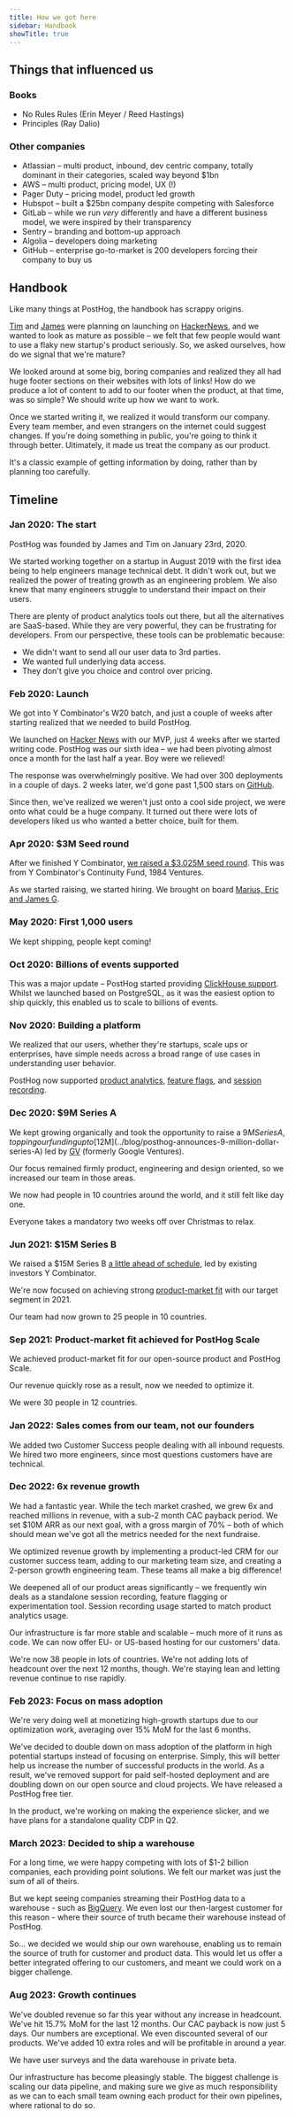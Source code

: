 ```yaml
---
title: How we got here
sidebar: Handbook
showTitle: true
---
```


## Things that influenced us

### Books

* No Rules Rules (Erin Meyer / Reed Hastings)
* Principles (Ray Dalio)

### Other companies

* Atlassian – multi product, inbound, dev centric company, totally dominant in their categories, scaled way beyond $1bn
* AWS – multi product, pricing model, UX (!)
* Pager Duty – pricing model, product led growth
* Hubspot – built a $25bn company despite competing with Salesforce
* GitLab – while we run _very_ differently and have a different business model, we were inspired by their transparency
* Sentry – branding and bottom-up approach
* Algolia – developers doing marketing
* GitHub – enterprise go-to-market is 200 developers forcing their company to buy us

## Handbook

Like many things at PostHog, the handbook has scrappy origins.

[Tim](../community/profiles/108) and [James](../community/profiles/71) were planning on launching on [HackerNews](https://news.ycombinator.com/), and we wanted to look as mature as possible – we felt that few people would want to use a flaky new startup's product seriously. So, we asked ourselves, how do we signal that we're mature? 

We looked around at some big, boring companies and realized they all had huge footer sections on their websites with lots of links! How do we produce a lot of content to add to our footer when the product, at that time, was so simple? We should write up how we want to work.

Once we started writing it, we realized it would transform our company. Every team member, and even strangers on the internet could suggest changes. If you're doing something in public, you're going to think it through better. Ultimately, it made us treat the company as our product.

It's a classic example of getting information by doing, rather than by planning too carefully.

## Timeline

### Jan 2020: The start

PostHog was founded by James and Tim on January 23rd, 2020.

We started working together on a startup in August 2019 with the first idea being to help engineers manage technical debt. It didn't work out, but we realized the power of treating growth as an engineering problem. We also knew that many engineers struggle to understand their impact on their users.

There are plenty of product analytics tools out there, but all the alternatives are SaaS-based. While they are very powerful, they can be frustrating for developers. From our perspective, these tools can be problematic because:

* We didn't want to send all our user data to 3rd parties.
* We wanted full underlying data access.
* They don't give you choice and control over pricing.

### Feb 2020: Launch

We got into Y Combinator's W20 batch, and just a couple of weeks after starting realized that we needed to build PostHog.

We launched on [Hacker News](https://news.ycombinator.com/item?id=22376732) with our MVP, just 4 weeks after we started writing code. PostHog was our sixth idea – we had been pivoting almost once a month for the last half a year. Boy were we relieved!

The response was overwhelmingly positive. We had over 300 deployments in a couple of days. 2 weeks later, we'd gone past 1,500 stars on [GitHub](https://github.com/PostHog/posthog).

Since then, we've realized we weren't just onto a cool side project, we were onto what could be a huge company. It turned out there were lots of developers liked us who wanted a better choice, built for them.

### Apr 2020: $3M Seed round

After we finished Y Combinator, [we raised a $3.025M seed round](../../blog/raising-3m-for-os). This was from Y Combinator's Continuity Fund, 1984 Ventures.

As we started raising, we started hiring. We brought on board [Marius, Eric and James G](/blog/posthog-first-five).

### May 2020: First 1,000 users

We kept shipping, people kept coming!

### Oct 2020: Billions of events supported

This was a major update – PostHog started providing [ClickHouse support](../blog/the-posthog-array-1-15-0#clickhouse-). Whilst we launched based on PostgreSQL, as it was the easiest option to ship quickly, this enabled us to scale to billions of events.

### Nov 2020: Building a platform

We realized that our users, whether they're startups, scale ups or enterprises, have simple needs across a broad range of use cases in understanding user behavior.

PostHog now supported [product analytics](/product/trends), [feature flags](/product/feature-flags), and [session recording](/product/session-recording).

### Dec 2020: $9M Series A

We kept growing organically and took the opportunity to raise a $9M Series A, topping our funding up to [$12M](../blog/posthog-announces-9-million-dollar-series-A) led by [GV](https://www.gv.com/) (formerly Google Ventures).

Our focus remained firmly product, engineering and design oriented, so we increased our team in those areas.

We now had people in 10 countries around the world, and it still felt like day one.

Everyone takes a mandatory two weeks off over Christmas to relax.

### Jun 2021: $15M Series B

We raised a $15M Series B [a little ahead of schedule](../blog/why-we-raised-a-15m-series-b-ahead-of-schedule), led by existing investors Y Combinator. 

We're now focused on achieving strong [product-market fit](/blog/product-market-fit-game) with our target segment in 2021. 

Our team had now grown to 25 people in 10 countries. 

### Sep 2021: Product-market fit achieved for PostHog Scale

We achieved product-market fit for our open-source product and PostHog Scale.

Our revenue quickly rose as a result, now we needed to optimize it.

We were 30 people in 12 countries.

### Jan 2022: Sales comes from our team, not our founders

We added two Customer Success people dealing with all inbound requests. We hired two more engineers, since most questions customers have are technical.

### Dec 2022: 6x revenue growth

We had a fantastic year. While the tech market crashed, we grew 6x and reached millions in revenue, with a sub-2 month CAC payback period. We set $10M ARR as our next goal, with a gross margin of 70% – both of which should mean we've got all the metrics needed for the next fundraise.

We optimized revenue growth by implementing a product-led CRM for our customer success team, adding to our marketing team size, and creating a 2-person growth engineering team. These teams all make a big difference!

We deepened all of our product areas significantly – we frequently win deals as a standalone session recording, feature flagging or experimentation tool. Session recording usage started to match product analytics usage.

Our infrastructure is far more stable and scalable – much more of it runs as code. We can now offer EU- or US-based hosting for our customers' data.

We're now 38 people in lots of countries. We're not adding lots of headcount over the next 12 months, though. We're staying lean and letting revenue continue to rise rapidly. 

### Feb 2023: Focus on mass adoption

We're very doing well at monetizing high-growth startups due to our optimization work, averaging over 15% MoM for the last 6 months. 

We've decided to double down on mass adoption of the platform in high potential startups instead of focusing on enterprise. Simply, this will better help us increase the number of successful products in the world. As a result, we've removed support for paid self-hosted deployment and are doubling down on our open source and cloud projects. We have released a PostHog free tier.

In the product, we're working on making the experience slicker, and we have plans for a standalone quality CDP in Q2.

### March 2023: Decided to ship a warehouse

For a long time, we were happy competing with lots of $1-2 billion companies, each providing point solutions. We felt our market was just the sum of all of theirs.

But we kept seeing companies streaming their PostHog data to a warehouse - such as [BigQuery](https://cloud.google.com/bigquery). We even lost our then-largest customer for this reason - where their source of truth became their warehouse instead of PostHog.

So... we decided we would ship our own warehouse, enabling us to remain the source of truth for customer and product data. This would let us offer a better integrated offering to our customers, and meant we could work on a bigger challenge.

### Aug 2023: Growth continues

We've doubled revenue so far this year without any increase in headcount. We've hit 15.7% MoM for the last 12 months. Our CAC payback is now just 5 days. Our numbers are exceptional. We even discounted several of our products. We've added 10 extra roles and will be profitable in around a year.

We have user surveys and the data warehouse in private beta.

Our infrastructure has become pleasingly stable. The biggest challenge is scaling our data pipeline, and making sure we give as much responsibility as we can to each small team owning each product for their own pipelines, where rational to do so.